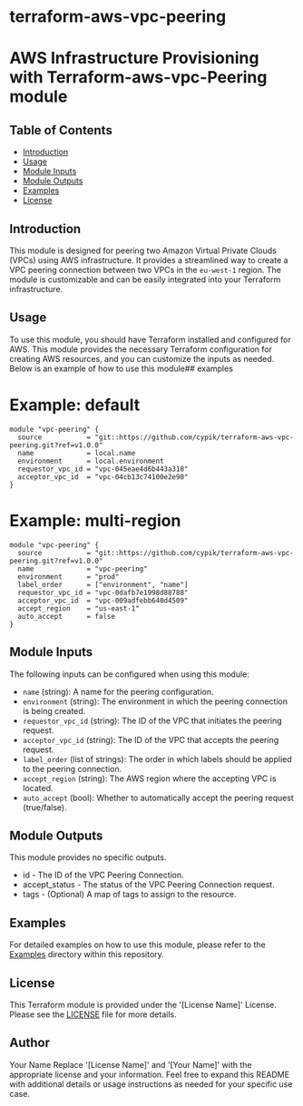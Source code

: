 # terraform-aws-vpc-peering

# AWS Infrastructure Provisioning with Terraform-aws-vpc-Peering module

## Table of Contents

- [Introduction](#introduction)
- [Usage](#usage)
- [Module Inputs](#module-inputs)
- [Module Outputs](#module-outputs)
- [Examples](#examples)
- [License](#license)


## Introduction

This module is designed for peering two Amazon Virtual Private Clouds (VPCs) using AWS infrastructure. It provides a streamlined way to create a VPC peering connection between two VPCs in the `eu-west-1` region. The module is customizable and can be easily integrated into your Terraform infrastructure.

## Usage

To use this module, you should have Terraform installed and configured for AWS. This module provides the necessary Terraform configuration for creating AWS resources, and you can customize the inputs as needed. Below is an example of how to use this module## examples

# Example: default
```hcl
module "vpc-peering" {
  source           = "git::https://github.com/cypik/terraform-aws-vpc-peering.git?ref=v1.0.0"
  name             = local.name
  environment      = local.environment
  requestor_vpc_id = "vpc-045eae4d6b443a318"
  acceptor_vpc_id  = "vpc-04cb13c74100e2e90"
}
```

# Example: multi-region

```hcl
module "vpc-peering" {
  source           = "git::https://github.com/cypik/terraform-aws-vpc-peering.git?ref=v1.0.0"
  name             = "vpc-peering"
  environment      = "prod"
  label_order      = ["environment", "name"]
  requestor_vpc_id = "vpc-0dafb7e1998d88788"
  acceptor_vpc_id  = "vpc-009adfebb640d4509"
  accept_region    = "us-east-1"
  auto_accept      = false
}
```

## Module Inputs

The following inputs can be configured when using this module:

- `name` (string): A name for the peering configuration.
- `environment` (string): The environment in which the peering connection is being created.
- `requestor_vpc_id` (string): The ID of the VPC that initiates the peering request.
- `acceptor_vpc_id` (string): The ID of the VPC that accepts the peering request.
- `label_order` (list of strings): The order in which labels should be applied to the peering connection.
- `accept_region` (string): The AWS region where the accepting VPC is located.
- `auto_accept` (bool): Whether to automatically accept the peering request (true/false).


## Module Outputs

This module provides no specific outputs.
- id - The ID of the VPC Peering Connection.
- accept_status - The status of the VPC Peering Connection request.
- tags - (Optional) A map of tags to assign to the resource.


## Examples
For detailed examples on how to use this module, please refer to the [Examples](https://github.com/cypik/terraform-aws-vpc-peering/tree/master/example) directory within this repository.

## License
This Terraform module is provided under the '[License Name]' License. Please see the [LICENSE](https://github.com/cypik/terraform-aws-vpc-peering/blob/master/LICENSE) file for more details.

## Author
Your Name
Replace '[License Name]' and '[Your Name]' with the appropriate license and your information. Feel free to expand this README with additional details or usage instructions as needed for your specific use case.
